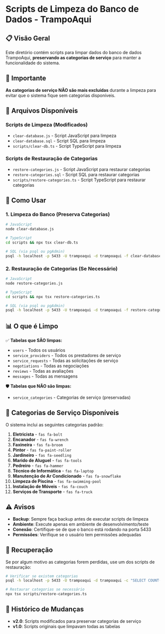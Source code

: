 # Scripts de Limpeza do Banco de Dados - TrampoAqui

## 📋 Visão Geral

Este diretório contém scripts para limpar dados do banco de dados TrampoAqui, **preservando as categorias de serviço** para manter a funcionalidade do sistema.

## 🚨 Importante

**As categorias de serviço NÃO são mais excluídas** durante a limpeza para evitar que o sistema fique sem categorias disponíveis.

## 📁 Arquivos Disponíveis

### Scripts de Limpeza (Modificados)
- `clear-database.js` - Script JavaScript para limpeza
- `clear-database.sql` - Script SQL para limpeza
- `scripts/clear-db.ts` - Script TypeScript para limpeza

### Scripts de Restauração de Categorias
- `restore-categories.js` - Script JavaScript para restaurar categorias
- `restore-categories.sql` - Script SQL para restaurar categorias
- `scripts/restore-categories.ts` - Script TypeScript para restaurar categorias

## 🔧 Como Usar

### 1. Limpeza do Banco (Preserva Categorias)

```bash
# JavaScript
node clear-database.js

# TypeScript
cd scripts && npx tsx clear-db.ts

# SQL (via psql ou pgAdmin)
psql -h localhost -p 5433 -U trampoaqui -d trampoaqui -f clear-database.sql
```

### 2. Restauração de Categorias (Se Necessário)

```bash
# JavaScript
node restore-categories.js

# TypeScript
cd scripts && npx tsx restore-categories.ts

# SQL (via psql ou pgAdmin)
psql -h localhost -p 5433 -U trampoaqui -d trampoaqui -f restore-categories.sql
```

## 📊 O que é Limpo

✅ **Tabelas que SÃO limpas:**
- `users` - Todos os usuários
- `service_providers` - Todos os prestadores de serviço
- `service_requests` - Todas as solicitações de serviço
- `negotiations` - Todas as negociações
- `reviews` - Todas as avaliações
- `messages` - Todas as mensagens

🛡️ **Tabelas que NÃO são limpas:**
- `service_categories` - Categorias de serviço (preservadas)

## 🎯 Categorias de Serviço Disponíveis

O sistema inclui as seguintes categorias padrão:

1. **Eletricista** - `fas fa-bolt`
2. **Encanador** - `fas fa-wrench`
3. **Faxineira** - `fas fa-broom`
4. **Pintor** - `fas fa-paint-roller`
5. **Jardineiro** - `fas fa-seedling`
6. **Marido de Aluguel** - `fas fa-tools`
7. **Pedreiro** - `fas fa-hammer`
8. **Técnico de Informática** - `fas fa-laptop`
9. **Manutenção de Ar Condicionado** - `fas fa-snowflake`
10. **Limpeza de Piscina** - `fas fa-swimming-pool`
11. **Instalação de Móveis** - `fas fa-couch`
12. **Serviços de Transporte** - `fas fa-truck`

## ⚠️ Avisos

- **Backup**: Sempre faça backup antes de executar scripts de limpeza
- **Ambiente**: Execute apenas em ambiente de desenvolvimento/teste
- **Conexão**: Certifique-se de que o banco está rodando na porta 5433
- **Permissões**: Verifique se o usuário tem permissões adequadas

## 🔄 Recuperação

Se por algum motivo as categorias forem perdidas, use um dos scripts de restauração:

```bash
# Verificar se existem categorias
psql -h localhost -p 5433 -U trampoaqui -d trampoaqui -c "SELECT COUNT(*) FROM service_categories;"

# Restaurar categorias se necessário
npx tsx scripts/restore-categories.ts
```

## 📝 Histórico de Mudanças

- **v2.0**: Scripts modificados para preservar categorias de serviço
- **v1.0**: Scripts originais que limpavam todas as tabelas
